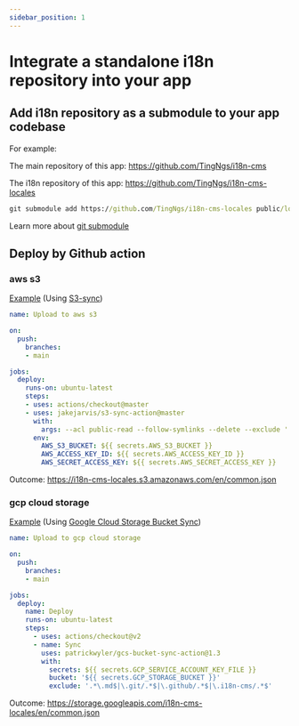 ```yaml
---
sidebar_position: 1
---
```


# Integrate a standalone i18n repository into your app

## Add i18n repository as a submodule to your app codebase

For example:

The main repository of this app: https://github.com/TingNgs/i18n-cms

The i18n repository of this app: https://github.com/TingNgs/i18n-cms-locales


```cmd title="Add submodule by running this in the main repository"
git submodule add https://github.com/TingNgs/i18n-cms-locales public/locales
```

Learn more about [git submodule](https://git-scm.com/book/en/v2/Git-Tools-Submodules)



## Deploy by Github action 
### aws s3

[Example](https://github.com/TingNgs/i18n-cms-locales/blob/main/.github/workflows/aws-s3.yml) (Using [S3-sync](https://github.com/marketplace/actions/s3-sync))<br/>
```yml
name: Upload to aws s3

on:
  push:
    branches:
    - main

jobs:
  deploy:
    runs-on: ubuntu-latest
    steps:
    - uses: actions/checkout@master
    - uses: jakejarvis/s3-sync-action@master
      with:
        args: --acl public-read --follow-symlinks --delete --exclude '.git/*' --exclude '.github/*' --exclude 'README.md' --exclude '.i18n-cms/*'
      env:
        AWS_S3_BUCKET: ${{ secrets.AWS_S3_BUCKET }}
        AWS_ACCESS_KEY_ID: ${{ secrets.AWS_ACCESS_KEY_ID }}
        AWS_SECRET_ACCESS_KEY: ${{ secrets.AWS_SECRET_ACCESS_KEY }}
```
Outcome: https://i18n-cms-locales.s3.amazonaws.com/en/common.json

### gcp cloud storage

[Example](https://github.com/TingNgs/i18n-cms-locales/blob/main/.github/workflows/gcp-cloud-storage.yml) (Using [Google Cloud Storage Bucket Sync](https://github.com/marketplace/actions/google-cloud-storage-bucket-sync-gcp-gcs))<br/>
```yml
name: Upload to gcp cloud storage

on:
  push:
    branches:
    - main

jobs:
  deploy:
    name: Deploy
    runs-on: ubuntu-latest
    steps:
      - uses: actions/checkout@v2
      - name: Sync
        uses: patrickwyler/gcs-bucket-sync-action@1.3
        with:
          secrets: ${{ secrets.GCP_SERVICE_ACCOUNT_KEY_FILE }}
          bucket: '${{ secrets.GCP_STORAGE_BUCKET }}'
          exclude: '.*\.md$|\.git/.*$|\.github/.*$|\.i18n-cms/.*$'
```
Outcome: https://storage.googleapis.com/i18n-cms-locales/en/common.json